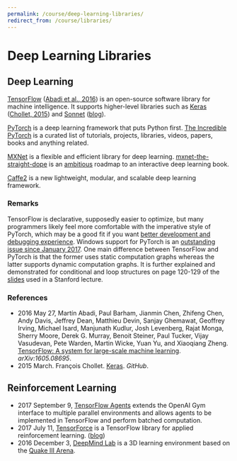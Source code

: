 ```yaml
---
permalink: /course/deep-learning-libraries/
redirect_from: /course/libraries/
---
```

# Deep Learning Libraries

## Deep Learning

[TensorFlow](https://www.tensorflow.org/) ([Abadi et al., 2016](https://arxiv.org/abs/1605.08695)) is an open-source software library for machine intelligence. It supports higher-level libraries such as [Keras](https://keras.io/) ([Chollet, 2015](https://github.com/fchollet/keras)) and [Sonnet](https://github.com/deepmind/sonnet) ([blog](https://deepmind.com/blog/open-sourcing-sonnet/)).

[PyTorch](http://pytorch.org/) is a deep learning framework that puts Python first. [The Incredible PyTorch](https://github.com/ritchieng/the-incredible-pytorch) is a curated list of tutorials, projects, libraries, videos, papers, books and anything related.

[MXNet](http://mxnet.io/) is a flexible and efficient library for deep learning. [mxnet-the-straight-dope](https://github.com/zackchase/mxnet-the-straight-dope) is an [ambitious](https://twitter.com/zacharylipton/status/888096437187207168) roadmap to an interactive deep learning book.

[Caffe2](http://caffe2.ai/) is a new lightweight, modular, and scalable deep learning framework.

### Remarks

TensorFlow is declarative, supposedly easier to optimize, but many programmers likely feel more comfortable with the imperative style of PyTorch, which may be a good fit if you want [better development and debugging experience](https://medium.com/@dubovikov.kirill/pytorch-vs-tensorflow-spotting-the-difference-25c75777377b). Windows support for PyTorch is an [outstanding issue since January 2017](https://github.com/pytorch/pytorch/issues/494). One main difference between TensorFlow and PyTorch is that the former uses static computation graphs whereas the latter supports dynamic computation graphs. It is further explained and demonstrated for conditional and loop structures on page 120-129 of the [slides](http://cs231n.stanford.edu/slides/2017/cs231n_2017_lecture8.pdf) used in a Stanford lecture.

### References

* 2016 May 27, Martín Abadi, Paul Barham, Jianmin Chen, Zhifeng Chen, Andy Davis, Jeffrey Dean, Matthieu Devin, Sanjay Ghemawat, Geoffrey Irving, Michael Isard, Manjunath Kudlur, Josh Levenberg, Rajat Monga, Sherry Moore, Derek G. Murray, Benoit Steiner, Paul Tucker, Vijay Vasudevan, Pete Warden, Martin Wicke, Yuan Yu, and Xiaoqiang Zheng. [TensorFlow: A system for large-scale machine learning](https://arxiv.org/abs/1605.08695). *arXiv:1605.08695*.
* 2015 March. François Chollet. [Keras](https://github.com/fchollet/keras). *GitHub*.

## Reinforcement Learning

* 2017 September 9, [TensorFlow Agents](https://github.com/tensorflow/agents) extends the OpenAI Gym interface to multiple parallel environments and allows agents to be implemented in TensorFlow and perform batched computation.
* 2017 July 11, [TensorForce](https://reinforce.io/) is a TensorFlow library for applied reinforcement learning. ([blog](https://reinforce.io/blog/introduction-to-tensorforce/))
* 2016 December 3, [DeepMind Lab](https://github.com/deepmind/lab) is a 3D learning environment based on the [Quake III Arena](https://github.com/id-Software/Quake-III-Arena).


